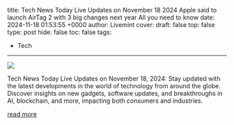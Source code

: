 title: Tech News Today Live Updates on November 18 2024 Apple said to launch AirTag 2 with 3 big changes next year All you need to know
date: 2024-11-18 01:53:55 +0000
author: Livemint
cover: 
draft: false
top: false
type: post
hide: false
toc: false
tags:
  - Tech
---

![](https://www.livemint.com/lm-img/img/2024/11/18/600x338/airtag_1731894345436_1731894345589.JPG)

Tech News Today Live Updates on November 18, 2024: Stay updated with the latest developments in the world of technology from around the globe. Discover insights on new gadgets, software updates, and breakthroughs in AI, blockchain, and more, impacting both consumers and industries.

[read more](https://www.livemint.com/technology/latest-technology-news-today-on-november-18-2024-live-updates-11731894835611.html)
